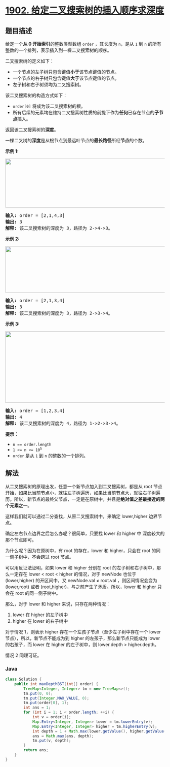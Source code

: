 # [1902. 给定二叉搜索树的插入顺序求深度](https://leetcode.cn/problems/depth-of-bst-given-insertion-order)

## 题目描述

<p>给定一个<strong>从 0 开始索引</strong>的整数类型数组 <code>order</code> ，其长度为 <code>n</code>，是从 <code>1</code> 到 <code>n</code> 的所有整数的一个排列，表示插入到一棵二叉搜索树的顺序。</p>

<p>二叉搜索树的定义如下：</p>

<ul>
	<li>一个节点的左子树只包含键值<strong>小于</strong>该节点键值的节点。</li>
	<li>一个节点的右子树只包含键值<strong>大于</strong>该节点键值的节点。</li>
	<li>左子树和右子树须均为二叉搜索树。</li>
</ul>

<p>该二叉搜索树的构造方式如下：</p>

<ul>
	<li><code>order[0]</code> 将成为该二叉搜索树的根。</li>
	<li>所有后续的元素均在维持二叉搜索树性质的前提下作为<strong>任何</strong>已存在节点的<strong>子节点</strong>插入。</li>
</ul>

<p>返回该二叉搜索树的<strong>深度</strong>。</p>

<p>一棵二叉树的<strong>深度</strong>是从根节点到最远叶节点的<strong>最长路径</strong>所经<strong>节点</strong>的个数。</p>

<p><strong>示例 1:</strong></p>
<img alt="" src="https://gcore.jsdelivr.net/gh/doocs/leetcode@main/solution/1900-1999/1902.Depth%20of%20BST%20Given%20Insertion%20Order/images/1.png" style="width: 624px; height: 154px;" />
<pre>
<strong>输入:</strong> order = [2,1,4,3]
<strong>输出:</strong> 3
<strong>解释: </strong>该二叉搜索树的深度为 3，路径为 2-&gt;4-&gt;3。
</pre>

<p><strong>示例 2:</strong></p>
<img alt="" src="https://gcore.jsdelivr.net/gh/doocs/leetcode@main/solution/1900-1999/1902.Depth%20of%20BST%20Given%20Insertion%20Order/images/2.png" style="width: 624px; height: 146px;" />
<pre>
<strong>输入:</strong> order = [2,1,3,4]
<strong>输出:</strong> 3
<strong>解释: </strong>该二叉搜索树的深度为 3，路径为 2-&gt;3-&gt;4。
</pre>

<p><strong>示例 3:</strong></p>
<img alt="" src="https://gcore.jsdelivr.net/gh/doocs/leetcode@main/solution/1900-1999/1902.Depth%20of%20BST%20Given%20Insertion%20Order/images/3.png" style="width: 624px; height: 225px;" />
<pre>
<strong>输入:</strong> order = [1,2,3,4]
<strong>输出:</strong> 4
<strong>解释: </strong>该二叉搜索树的深度为 4，路径为 1-&gt;2-&gt;3-&gt;4。
</pre>

<p><strong>提示：</strong></p>

<ul>
	<li><code>n == order.length</code></li>
	<li><code>1 &lt;= n &lt;= 10<sup>5</sup></code></li>
	<li><code>order</code> 是从 <code>1</code> 到 <code>n</code> 的整数的一个排列。</li>
</ul>

## 解法

从二叉搜索树的原理出发，任意一个新节点加入到二叉搜索树，都是从 root 节点开始，如果比当前节点小，就往左子树遍历，如果比当前节点大，就往右子树遍历。所以，新节点的最终父节点，一定是在原树中，并且是**绝对值之差最接近的两个元素之一**。

这样我们就可以通过二分查找，从原二叉搜索树中，来确定 lower,higher 边界节点。

确定左右节点边界之后怎么办呢？很简单，只要找 lower 和 higher 中 深度较大的那个节点即可。

为什么呢？因为在原树中，有 root 的存在，lower 和 higher，只会在 root 的同一侧子树中，不会跨过 root 节点。

可以用反证法证明，如果 lower 和 higher 分别在 root 的左子树和右子树中，那么一定存在 lower < root < higher 的情况，对于 newNode 也位于 (lower,higher) 的开区间中，又 newNode.val ≠ root.val ，则区间情况会变为 (lower,root) 或者 (root,higher)，与之前产生了矛盾。所以，lower 和 higher 只会在 root 的同一侧子树中。

那么，对于 lower 和 higher 来说，只存在两种情况：

1. lower 在 higher 的左子树中
2. higher 在 lower 的右子树中

对于情况 1，则表示 higher 存在一个左孩子节点（至少左子树中存在一个 lower 节点），所以，新节点不能成为到 higher 的左孩子，那么新节点只能成为 lower 的右孩子，而 lower 在 higher 的左子树中，则 lower.depth > higher.depth。

情况 2 同理可证。

### **Java**

```java
class Solution {
    public int maxDepthBST(int[] order) {
        TreeMap<Integer, Integer> tm = new TreeMap<>();
        tm.put(0, 0);
        tm.put(Integer.MAX_VALUE, 0);
        tm.put(order[0], 1);
        int ans = 1;
        for (int i = 1; i < order.length; ++i) {
            int v = order[i];
            Map.Entry<Integer, Integer> lower = tm.lowerEntry(v);
            Map.Entry<Integer, Integer> higher = tm.higherEntry(v);
            int depth = 1 + Math.max(lower.getValue(), higher.getValue());
            ans = Math.max(ans, depth);
            tm.put(v, depth);
        }
        return ans;
    }
}
```
